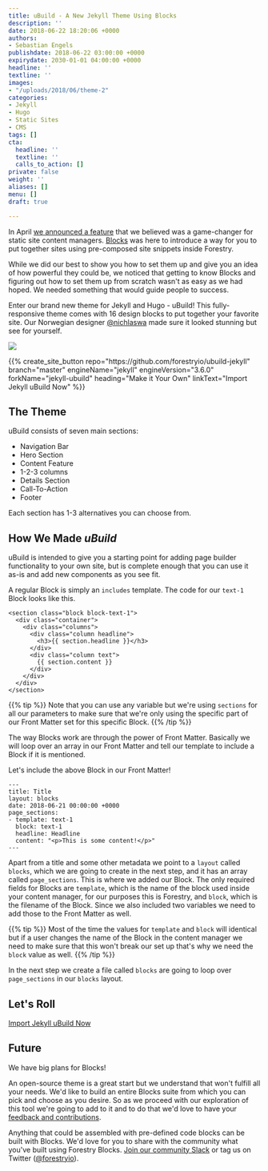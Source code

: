```yaml
---
title: uBuild - A New Jekyll Theme Using Blocks
description: ''
date: 2018-06-22 18:20:06 +0000
authors:
- Sebastian Engels
publishdate: 2018-06-22 03:00:00 +0000
expirydate: 2030-01-01 04:00:00 +0000
headline: ''
textline: ''
images:
- "/uploads/2018/06/theme-2"
categories:
- Jekyll
- Hugo
- Static Sites
- CMS
tags: []
cta:
  headline: ''
  textline: ''
  calls_to_action: []
private: false
weight: ''
aliases: []
menu: []
draft: true

---
```

In April [we announced a feature](https://forestry.io/blog/blocks-give-your-editors-the-power-to-build-pages/) that we believed was a game-changer for static site content managers. [Blocks](https://forestry.io/blog/sawmill-layout-composer-for-hugo-and-forestry/#/) was here to introduce a way for you to put together sites using pre-composed site snippets inside Forestry.

While we did our best to show you how to set them up and give you an idea of how powerful they could be, we noticed that getting to know Blocks and figuring out how to set them up from scratch wasn't as easy as we had hoped. We needed something that would guide people to success.

Enter our brand new theme for Jekyll and Hugo - uBuild! This fully-responsive theme comes with 16 design blocks to put together your favorite site. Our Norwegian designer [@nichlaswa](https://twitter.com/nichlaswa) made sure it looked stunning but see for yourself.

![](/uploads/2018/06/all-blocks.png)

<div id="import-ubuild-theme-button" data-proofer-ignore>
{{% create_site_button
repo="https://github.com/forestryio/ubuild-jekyll"
branch="master"
engineName="jekyll"
engineVersion="3.6.0"
forkName="jekyll-ubuild"
heading="Make it Your Own"
linkText="Import Jekyll uBuild Now" %}}
</div>

## The Theme

uBuild consists of seven main sections:

- Navigation Bar
- Hero Section
- Content Feature
- 1-2-3 columns
- Details Section
- Call-To-Action
- Footer

Each section has 1-3 alternatives you can choose from.


## How We Made *uBuild*

uBuild is intended to give you a starting point for adding page builder functionality to your own site, but is complete enough that you can use it as-is and add new components as you see fit.

A regular Block is simply an `includes` template. The code for our `text-1` Block looks like this.

```
<section class="block block-text-1">
  <div class="container">
    <div class="columns">
      <div class="column headline">
        <h3>{{ section.headline }}</h3>
      </div>
      <div class="column text">
        {{ section.content }}
      </div>
    </div>
  </div>
</section>
```

{{% tip %}}
Note that you can use any variable but we're using `sections` for all our parameters to make sure that we're only using the specific part of our Front Matter set for this specific Block.
{{% /tip %}}

The way Blocks work are through the power of Front Matter. Basically we will loop over an array in our Front Matter and tell our template to include a Block if it is mentioned.

Let's include the above Block in our Front Matter!

```
---
title: Title
layout: blocks
date: 2018-06-21 00:00:00 +0000
page_sections:
- template: text-1
  block: text-1
  headline: Headline
  content: "<p>This is some content!</p>"
---
```

Apart from a title and some other metadata we point to a `layout` called `blocks`, which we are going to create in the next step, and it has an array called `page_sections`. This is where we added our Block. The only required fields for Blocks are `template`, which is the name of the block used inside your content manager, for our purposes this is Forestry, and `block`, which is the filename of the Block. Since we also included two variables we need to add those to the Front Matter as well. 

{{% tip %}}
Most of the time the values for `template` and `block` will identical but if a user changes the name of the Block in the content manager we need to make sure that this won't break our set up that's why we need the `block` value as well.
{{% /tip %}}

In the next step we create a file called `blocks` are going to loop over `page_sections` in our `blocks` layout. 


<div class="create-site-block" data-proofer-ignore>
    <h2>Let's Roll</h2>
    <a href="#/add-site" class="create-site-button">Import Jekyll uBuild Now</a>
</div>

## Future

We have big plans for Blocks!

An open-source theme is a great start but we understand that won't fulfill all your needs. We'd like to build an entire Blocks suite from which you can pick and choose as you desire. So as we proceed with our exploration of this tool we're going to add to it and to do that we'd love to have your [feedback and contributions](https://github.com/forestryio/ubuild-blocks).

Anything that could be assembled with pre-defined code blocks can be built with Blocks. We'd love for you to share with the community what you've built using Forestry Blocks. [Join our community Slack](https://join.slack.com/t/forestry-community/shared_invite/enQtMzgzMjQ1OTk0MDUwLThlYzZmMTQwMWFmMWRhOTU4NjY4MjM4ODdmMmQ0YzI0Y2M5YzViNGE0Y2VhZDY3MDEzYjcxZTMzODE2NDk1ZmI) or tag us on Twitter ([@forestryio](https://twitter.com/forestryio)).